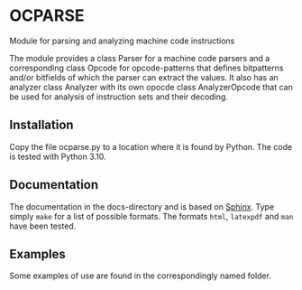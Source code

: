 # OCPARSE 

Module for parsing and analyzing machine code instructions

The module provides a class Parser for a machine code parsers and a corresponding class Opcode for opcode-patterns that defines bitpatterns and/or bitfields of which the parser can extract the values. It also has an analyzer class Analyzer with its own opocde class AnalyzerOpcode that can be used for analysis of instruction sets and their decoding.

## Installation 
Copy the file ocparse.py to a location where it is found by Python. The code is tested with Python 3.10.

## Documentation 
The documentation in the docs-directory and is based on [Sphinx](https://www.sphinx-doc.org/en/master/#). Type simply `make` for a list of possible formats. The formats `html`, `latexpdf` and `man` have been tested.

## Examples 
Some examples of use are found in the correspondingly named folder.

